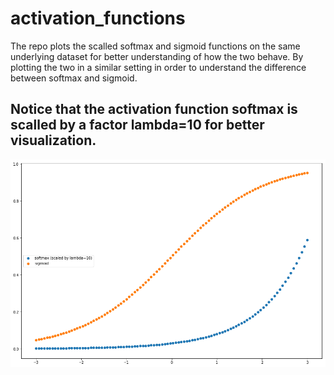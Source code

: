 # activation_functions


The repo plots the scalled softmax and sigmoid functions on the same underlying dataset for better understanding of how 
the two behave. By plotting the two in a similar setting in order to understand the difference between softmax and sigmoid.

## Notice that the activation function softmax is scalled by a factor lambda=10 for better visualization.



![Alt text](/images/to_uo.png)

